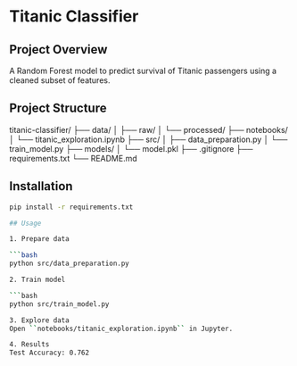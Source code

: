 # Titanic Classifier

## Project Overview
A Random Forest model to predict survival of Titanic passengers using a cleaned subset of features.

## Project Structure

titanic-classifier/
├── data/
│ ├── raw/
│ └── processed/
├── notebooks/
│ └── titanic_exploration.ipynb
├── src/
│ ├── data_preparation.py
│ └── train_model.py
├── models/
│ └── model.pkl
├── .gitignore
├── requirements.txt
└── README.md


## Installation

```bash
pip install -r requirements.txt

## Usage

1. Prepare data

```bash
python src/data_preparation.py

2. Train model

```bash
python src/train_model.py

3. Explore data
Open ``notebooks/titanic_exploration.ipynb`` in Jupyter.

4. Results
Test Accuracy: 0.762